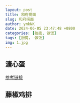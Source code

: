 ```yaml
---
layout: post
title: 和府捞面
slug: 和府捞面
author: ymkNK
date: 2024-06-05 23:47:48 +0800
categories: [技能, 做饭]
tags: [厨房， 做饭]
img: 1.jpg
---
```


## 溏心蛋

[参考链接](https://www.xiaohongshu.com/explore/621c6fb000000000010291b0)

## 藤椒鸡排
